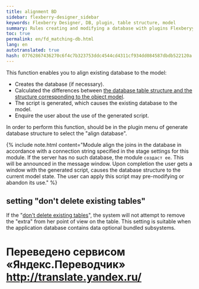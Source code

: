 ```yaml
--- 
title: alignment BD 
sidebar: flexberry-designer_sidebar 
keywords: Flexberry Designer, DB, plugin, table structure, model 
summary: Rules creating and modifying a database with plugins Flexberyy Desinger 
toc: true 
permalink: en/fd_matching-db.html 
lang: en 
autotranslated: true 
hash: 07762867436270c6f4c7b323753ddc4544cd4311cf934dd084587dbdb522120a 
--- 
```


This function enables you to align existing database to the model: 
* Creates the database (if necessary). 
* Calculated the differences between [the database table structure and the structure corresponding to the object model](fo_storing-data-objects.html). 
* The script is generated, which causes the existing database to the model. 
* Enquire the user about the use of the generated script. 

In order to perform this function, should be in the plugin menu of generate database structure to select the "align database". 

{% include note.html content="Module align the joins in the database in accordance with a connection string specified in the stage settings for this module. If the server has no such database, the module `создаст ее`. This will be announced in the message window. Upon completion the user gets a window with the generated script, causes the database structure to the current model state. The user can apply this script may pre-modifying or abandon its use." %} 

## setting "don't delete existing tables" 

If the "[don't delete existing tables](fd_configure-ms-sql-generator.html)", the system will not attempt to remove the "extra" from her point of view on the table. This setting is suitable when the application database contains data optional bundled subsystems. 




 # Переведено сервисом «Яндекс.Переводчик» http://translate.yandex.ru/